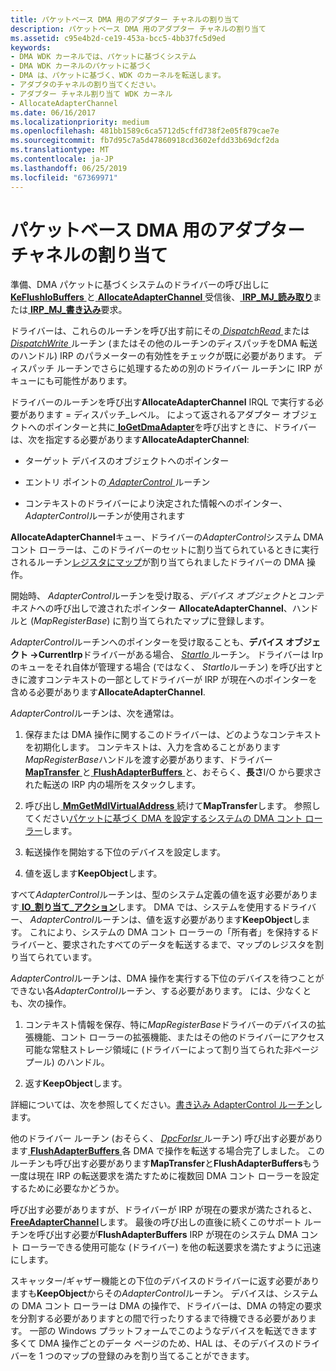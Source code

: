 ```yaml
---
title: パケットベース DMA 用のアダプター チャネルの割り当て
description: パケットベース DMA 用のアダプター チャネルの割り当て
ms.assetid: c95e4b2d-ce19-453a-bcc5-4bb37fc5d9ed
keywords:
- DMA WDK カーネルでは、パケットに基づくシステム
- DMA WDK カーネルのパケットに基づく
- DMA は、パケットに基づく、WDK のカーネルを転送します。
- アダプタのチャネルの割り当てください。
- アダプター チャネル割り当て WDK カーネル
- AllocateAdapterChannel
ms.date: 06/16/2017
ms.localizationpriority: medium
ms.openlocfilehash: 481bb1589c6ca5712d5cffd738f2e05f879cae7e
ms.sourcegitcommit: fb7d95c7a5d47860918cd3602efdd33b69dcf2da
ms.translationtype: MT
ms.contentlocale: ja-JP
ms.lasthandoff: 06/25/2019
ms.locfileid: "67369971"
---
```

# <a name="allocating-an-adapter-channel-for-packet-based-dma"></a>パケットベース DMA 用のアダプター チャネルの割り当て





準備、DMA パケットに基づくシステムのドライバーの呼び出しに[ **KeFlushIoBuffers** ](https://docs.microsoft.com/windows-hardware/drivers/ddi/content/wdm/nf-wdm-keflushiobuffers)と[ **AllocateAdapterChannel** ](https://docs.microsoft.com/windows-hardware/drivers/ddi/content/wdm/nc-wdm-pallocate_adapter_channel)受信後、[ **IRP\_MJ\_読み取り**](https://docs.microsoft.com/windows-hardware/drivers/kernel/irp-mj-read)または[ **IRP\_MJ\_書き込み**](https://docs.microsoft.com/windows-hardware/drivers/kernel/irp-mj-write)要求。

ドライバーは、これらのルーチンを呼び出す前にその[ *DispatchRead* ](https://docs.microsoft.com/windows-hardware/drivers/ddi/content/wdm/nc-wdm-driver_dispatch)または[ *DispatchWrite* ](https://docs.microsoft.com/windows-hardware/drivers/ddi/content/wdm/nc-wdm-driver_dispatch)ルーチン (またはその他のルーチンのディスパッチをDMA 転送のハンドル) IRP のパラメーターの有効性をチェックが既に必要があります。 ディスパッチ ルーチンでさらに処理するための別のドライバー ルーチンに IRP がキューにも可能性があります。

ドライバーのルーチンを呼び出す**AllocateAdapterChannel** IRQL で実行する必要があります = ディスパッチ\_レベル。 によって返されるアダプター オブジェクトへのポインターと共に[ **IoGetDmaAdapter**](https://docs.microsoft.com/windows-hardware/drivers/ddi/content/wdm/nf-wdm-iogetdmaadapter)を呼び出すときに、ドライバーは、次を指定する必要があります**AllocateAdapterChannel**:

-   ターゲット デバイスのオブジェクトへのポインター

-   エントリ ポイントの[ *AdapterControl* ](https://docs.microsoft.com/windows-hardware/drivers/ddi/content/wdm/nc-wdm-driver_control)ルーチン

-   コンテキストのドライバーにより決定された情報へのポインター、 *AdapterControl*ルーチンが使用されます

**AllocateAdapterChannel**キュー、ドライバーの*AdapterControl*システム DMA コント ローラーは、このドライバーのセットに割り当てられているときに実行されるルーチン[レジスタにマップ](map-registers.md)が割り当てられましたドライバーの DMA 操作。

開始時、 *AdapterControl*ルーチンを受け取る、*デバイス オブジェクト*と*コンテキスト*への呼び出しで渡されたポインター **AllocateAdapterChannel**、ハンドルと (*MapRegisterBase*) に割り当てられたマップに登録します。

*AdapterControl*ルーチンへのポインターを受け取ることも、**デバイス オブジェクト -&gt;CurrentIrp**ドライバーがある場合、 [ *StartIo* ](https://docs.microsoft.com/windows-hardware/drivers/ddi/content/wdm/nc-wdm-driver_startio)ルーチン。 ドライバーは Irp のキューをそれ自体が管理する場合 (ではなく、 *StartIo*ルーチン) を呼び出すときに渡すコンテキストの一部としてドライバーが IRP が現在へのポインターを含める必要があります**AllocateAdapterChannel**.

*AdapterControl*ルーチンは、次を通常は。

1.  保存または DMA 操作に関するこのドライバーは、どのようなコンテキストを初期化します。 コンテキストは、入力を含めることがあります*MapRegisterBase*ハンドルを渡す必要があります、ドライバー [ **MapTransfer** ](https://docs.microsoft.com/windows-hardware/drivers/ddi/content/wdm/nc-wdm-pmap_transfer)と[ **FlushAdapterBuffers** ](https://docs.microsoft.com/windows-hardware/drivers/ddi/content/wdm/nc-wdm-pflush_adapter_buffers)と、おそらく、**長さ**I/O から要求された転送の IRP 内の場所をスタックします。

2.  呼び出し[ **MmGetMdlVirtualAddress** ](https://docs.microsoft.com/windows-hardware/drivers/kernel/mm-bad-pointer)続けて**MapTransfer**します。 参照してください[パケットに基づく DMA を設定するシステムの DMA コント ローラー](setting-up-the-system-dma-controller-for-packet-based-dma.md)します。

3.  転送操作を開始する下位のデバイスを設定します。

4.  値を返します**KeepObject**します。

すべて*AdapterControl*ルーチンは、型のシステム定義の値を返す必要があります[ **IO\_割り当て\_アクション**](https://docs.microsoft.com/windows-hardware/drivers/ddi/content/wdm/ne-wdm-_io_allocation_action)します。 DMA では、システムを使用するドライバー、 *AdapterControl*ルーチンは、値を返す必要があります**KeepObject**します。 これにより、システムの DMA コント ローラーの「所有者」を保持するドライバーと、要求されたすべてのデータを転送するまで、マップのレジスタを割り当てられています。

*AdapterControl*ルーチンは、DMA 操作を実行する下位のデバイスを待つことができない各*AdapterControl*ルーチン、する必要があります。 には、少なくとも、次の操作。

1.  コンテキスト情報を保存、特に*MapRegisterBase*ドライバーのデバイスの拡張機能、コント ローラーの拡張機能、またはその他のドライバーにアクセス可能な常駐ストレージ領域に (ドライバーによって割り当てられた非ページ プール) のハンドル。

2.  返す**KeepObject**します。

詳細については、次を参照してください。[書き込み AdapterControl ルーチン](writing-adaptercontrol-routines.md)します。

他のドライバー ルーチン (おそらく、 [ *DpcForIsr* ](https://docs.microsoft.com/windows-hardware/drivers/ddi/content/wdm/nc-wdm-io_dpc_routine)ルーチン) 呼び出す必要があります[ **FlushAdapterBuffers** ](https://docs.microsoft.com/windows-hardware/drivers/ddi/content/wdm/nc-wdm-pflush_adapter_buffers)各 DMA で操作を転送する場合完了しました。 このルーチンも呼び出す必要があります**MapTransfer**と**FlushAdapterBuffers**もう一度は現在 IRP の転送要求を満たすために複数回 DMA コント ローラーを設定するために必要なかどうか。

呼び出す必要がありますが、ドライバーが IRP が現在の要求が満たされると、 [ **FreeAdapterChannel**](https://docs.microsoft.com/windows-hardware/drivers/ddi/content/wdm/nc-wdm-pfree_adapter_channel)します。 最後の呼び出しの直後に続くこのサポート ルーチンを呼び出す必要が**FlushAdapterBuffers** IRP が現在のシステム DMA コント ローラーできる使用可能な (ドライバー) を他の転送要求を満たすように迅速にします。

スキャッター/ギャザー機能との下位のデバイスのドライバーに返す必要がありますも**KeepObject**からその*AdapterControl*ルーチン。 デバイスは、システムの DMA コント ローラーは DMA の操作で、ドライバーは、DMA の特定の要求を分割する必要がありますとの間で行ったりするまで待機できる必要があります。 一部の Windows プラットフォームでこのようなデバイスを転送できます多くて DMA 操作ごとのデータ ページのため、HAL は、そのデバイスのドライバーを 1 つのマップの登録のみを割り当てることができます。

 

 





